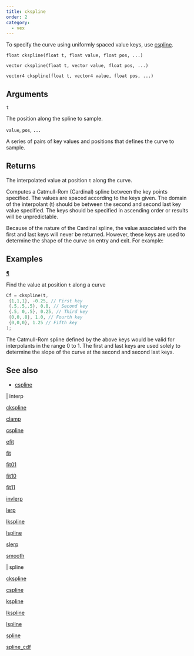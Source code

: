 ```yaml
---
title: ckspline
order: 2
category:
  - vex
---
```


To specify the curve using uniformly spaced value keys, use [cspline](cspline.html "Samples a Catmull-Rom (Cardinal) spline defined by uniformly spaced keys.").

`float ckspline(float t, float value, float pos, ...)`

`vector ckspline(float t, vector value, float pos, ...)`

`vector4 ckspline(float t, vector4 value, float pos, ...)`

## Arguments

`t`

The position along the spline to sample.

`value`, `pos`, `...`

A series of pairs of key values and positions that defines the curve to sample.

## Returns

The interpolated value at position `t` along the curve.

Computes a Catmull-Rom (Cardinal) spline between the key points
specified. The values are spaced according to the keys given. The domain
of the interpolant (t) should be between the second and second last key
value specified. The keys should be specified in ascending order or
results will be unpredictable.

Because of the nature of the Cardinal spline, the value associated with
the first and last keys will never be returned. However, these keys are
used to determine the shape of the curve on entry and exit. For
example:

## Examples

[¶](#examples)

Find the value at position `t` along a curve

```c
Cf = ckspline(t,
 {1,1,1}, -0.25, // First key
 {.5,.5,.5}, 0.0, // Second key
 {.5, 0,.5}, 0.25, // Third key
 {0,0,.8}, 1.0, // Fourth key
 {0,0,0}, 1.25 // Fifth key
);

```

The Catmull-Rom spline defined by the above keys would be valid for
interpolants in the range 0 to 1. The first and last keys are used
solely to determine the slope of the curve at the second and second last
keys.



## See also

- [cspline](cspline.html)

|
interp

[ckspline](ckspline.html)

[clamp](clamp.html)

[cspline](cspline.html)

[efit](efit.html)

[fit](fit.html)

[fit01](fit01.html)

[fit10](fit10.html)

[fit11](fit11.html)

[invlerp](invlerp.html)

[lerp](lerp.html)

[lkspline](lkspline.html)

[lspline](lspline.html)

[slerp](slerp.html)

[smooth](smooth.html)

|
spline

[ckspline](ckspline.html)

[cspline](cspline.html)

[kspline](kspline.html)

[lkspline](lkspline.html)

[lspline](lspline.html)

[spline](spline.html)

[spline_cdf](spline_cdf.html)

